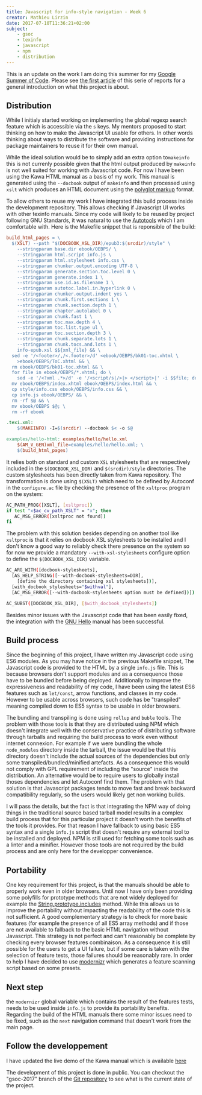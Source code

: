 ```yaml
---
title: Javascript for info-style navigation - Week 6
creator: Mathieu Lirzin
date: 2017-07-10T11:36:21+02:00
subject:
    - gsoc
    - texinfo
    - javascript
    - npm
    - distribution
---
```


This is an update on the work I am doing this summer for my [Google Summer of Code](https://summerofcode.withgoogle.com/projects/#6199074135998464).  Please see [the first article](./gsoc-2017-week-1.md) of this serie of reports for a general introduction on what this project is about.

## Distribution

While I initialy started working on implementing the global regexp search feature which is accessible via the `s` keys.  My mentors proposed to start thinking on how to make the Javascript UI usable for others.  In other words thinking about ways to distribute the software and providing instructions for package maintainers to reuse it for their own manual.

While the ideal solution would be to simply add an extra option to`makeinfo` this is not currenly possible given that the html output produced by `makeinfo` is not well suited for working with Javascript code.  For now I have been using the Kawa HTML manual as a basis of my work.  This manual is generated using the `--docbook` output of `makeinfo` and then processed using `xslt` which produces an HTML document using the [polyglot markup](https://dev.w3.org/html5/html-polyglot/html-polyglot.html) format.

To allow others to reuse my work I have integrated this build process inside the development repository.  This allows checking if Javascript UI works with other texinfo manuals.  Since my code will likely to be reused by project following GNU Standards, it was natural to use the [Autotools](https://www.gnu.org/software/automake/manual/html_node/Autotools-Introduction.html) which I am comfortable with.  Here is the Makefile snippet that is reponsible of the build:

```makefile
build_html_pages = \
  $(XSLT) --path "$(DOCBOOK_XSL_DIR)/epub3:$(srcdir)/style" \
    --stringparam base.dir ebook/OEBPS/ \
    --stringparam html.script info.js \
    --stringparam html.stylesheet info.css \
    --stringparam chunker.output.encoding UTF-8 \
    --stringparam generate.section.toc.level 0 \
    --stringparam generate.index 1 \
    --stringparam use.id.as.filename 1 \
    --stringparam autotoc.label.in.hyperlink 0 \
    --stringparam chunker.output.indent yes \
    --stringparam chunk.first.sections 1 \
    --stringparam chunk.section.depth 1 \
    --stringparam chapter.autolabel 0 \
    --stringparam chunk.fast 1 \
    --stringparam toc.max.depth 4 \
    --stringparam toc.list.type ul \
    --stringparam toc.section.depth 3 \
    --stringparam chunk.separate.lots 1 \
    --stringparam chunk.tocs.and.lots 1 \
    info-epub.xsl $${xml_file} && \
  sed -e '/<footer>/,/<.footer>/d' <ebook/OEBPS/bk01-toc.xhtml \
    >ebook/OEBPS/ToC.xhtml && \
  rm ebook/OEBPS/bk01-toc.xhtml && \
  for file in ebook/OEBPS/*.xhtml; do \
    sed -e '/<?xml .*>/d' -e '/<script/s|/>|> </script>|' -i $$file; done && \
  mv ebook/OEBPS/index.xhtml ebook/OEBPS/index.html && \
  cp style/info.css ebook/OEBPS/info.css && \
  cp info.js ebook/OEBPS/ && \
  rm -rf $@ && \
  mv ebook/OEBPS $@; \
  rm -rf ebook

.texi.xml:
	$(MAKEINFO) -I=$(srcdir) --docbook $< -o $@

examples/hello-html: examples/hello/hello.xml
	$(AM_V_GEN)xml_file=examples/hello/hello.xml; \
	$(build_html_pages)
```

It relies both on standard and custom `XSL` stylesheets that are respectively included in the `$(DOCBOOK_XSL_DIR)` and `$(srcdir)/style` directories.  The custom stylesheets has been directly taken from Kawa repository.  The transformation is done using `$(XSLT)` which need to be defined by Autoconf in the `configure.ac` file by checking the presence of the `xsltproc` program on the system:

```sh
AC_PATH_PROG([XSLT], [xsltproc])
if test "x$ac_cv_path_XSLT" = "x"; then
   AC_MSG_ERROR([xsltproc not found])
fi
```

The problem with this solution besides depending on another tool like `xsltproc` is that it relies on docbook XSL stylesheets to be installed and I don't know a good way to reliably check there presence on the system so for now we provide a mandatory `--with-xsl-stylesheets` configure option to define the `$(DOCBOOK_XSL_DIR)` variable.

```sh
AC_ARG_WITH([docbook-stylesheets],
  [AS_HELP_STRING([--with-docbook-stylesheets=DIR],
    [define the directory containing xsl stylesheets])],
  [with_docbook_stylesheets="$withval"],
  [AC_MSG_ERROR([--with-docbook-stylesheets option must be defined])])

AC_SUBST([DOCBOOK_XSL_DIR], [$with_docbook_stylesheets])
```

Besides minor issues with the Javascript code that has been easily fixed, the integration with the [GNU Hello](https://www.gnu.org/software/hello/) manual has been successful.

## Build process

Since the beginning of this project, I have written my Javascript code using ES6 modules.  As you may have notice in the previous Makefile snippet, The Javascript code is provided to the HTML by a single `info.js` file.   This is because browsers don't support modules and as a consequence those have to be bundled before being deployed.  Additionally to improve the expressiveness and readability of my code, I have been using the latest ES6 features such as `let/const`, arrow functions, and classes in my code.  However to be usable across browsers, such code has be "transpiled" meaning compiled down to ES5 syntax to be usable in older browsers.

The bundling and transpiling is done using `rollup` and `buble` tools.  The problem with those tools is that they are distributed using NPM which doesn't integrate well with the conservative practice of distributing software through tarballs and requiring the build process to work even without internet connexion.  For example if we were bundling the whole `node_modules` directory inside the tarball, the issue would be that this directory doesn't include the actual sources of the dependencies but only some transpiled/bundled/minified artefacts.  As a consequence this would not comply with GPL requirement of including the "source" inside the distribution.  An alternative would be to require users to globally install thoses dependencies and let Autoconf find them.  The problem with that solution is that Javascript packages tends to move fast and break backward compatibility regularly, so the users would likely get non working builds.

I will pass the details, but the fact is that integrating the NPM way of doing things in the traditional source based tarball model results in a complex build process that for this particular project it doesn't worth the benefits of the tools it provides.  For that reason I have fallback to using basic ES5 syntax and a single `info.js` script that doesn't require any external tool to be installed and deployed.  NPM is still used for fetching some tools such as a linter and a minifier.  However those tools are not required by the build process and are only here for the developper convenience.

## Portability

One key requirement for this project, is that the manuals should be able to properly work even in older browsers.  Until now I have only been providing some polyfills for prototype methods that are not widely deployed for example the [String.prototype.includes](https://developer.mozilla.org/en-US/docs/Web/JavaScript/Reference/Global_Objects/String/includes) method.  While this allows us to improve the portability without impacting the readability of the code this is not sufficient.  A good complementary strategy is to check for more basic features (for example the presence of all ES5 array methods) and if those are not available to fallback to the basic HTML navigation without Javascript.  This strategy is not perfect and can't reasonably be complete by checking every browser features combinaison.   As a consequence it is still possible for the users to get a UI failure, but if some care is taken with the selection of feature tests, those failures should be reasonably rare. In order to help I have decided to use [modernizr](https://modernizr.com/) which generates a feature scanning script based on some presets.

## Next step

the `modernizr` global variable which contains the result of the features tests, needs to be used inside `info.js` to provide its portability benefits.  Regarding the build of the HTML manuals there some minor issues need to be fixed, such as the `next` navigation command that doesn't work from the main page.

## Follow the developpement

I have updated the live demo of the Kawa manual which is available [here](https://www.gnu.org/software/texinfo/gsoc-2017-js-example/kawa)

The development of this project is done in public.  You can checkout the "gsoc-2017" branch of the [Git repository](https://git.savannah.gnu.org/git/texinfo.git) to see what is the current state of the project.
